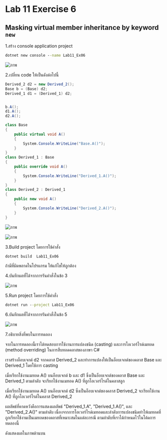 # Lab 11 Exercise 6

## Masking virtual member inheritance by keyword `new`

1.สร้าง console application project

```cmd
dotnet new console --name Lab11_Ex06
```
![ภาพ](https://github.com/AnchisaPhetnoi/03376836-OOP-2566-Lab-11/assets/144197034/e2bd86e4-da02-4a98-9e00-1a6e60c24fd4)

2.เปลี่ยน code ให้เป็นดังต่อไปนี้

```cs
Derived_2 d2 = new Derived_2();
Base b = (Base) d2;
Derived_1 d1 = (Derived_1) d2;


b.A();
d1.A();
d2.A();

class Base
{
    public virtual void A()
    {
        System.Console.WriteLine("Base.A()");
    }
}
class Derived_1 : Base
{
    public override void A()
    {
        System.Console.WriteLine("Derived_1.A()");
    }
}
class Derived_2 : Derived_1
{
    public new void A()
    {
        System.Console.WriteLine("Derived_2.A()");
    }
}
```

![ภาพ](https://github.com/AnchisaPhetnoi/03376836-OOP-2566-Lab-11/assets/144197034/b14ef031-97c4-4836-879b-3261c9e4137f)

![ภาพ](https://github.com/AnchisaPhetnoi/03376836-OOP-2566-Lab-11/assets/144197034/e3af9d0f-ee6d-4524-9b4e-5d22961003af)

3.Build project โดยการใช้คำสั่ง

```cmd
dotnet build  Lab11_Ex06
```

ถ้ามีที่ผิดพลาดในโปรแกรม ให้แก้ไขให้ถูกต้อง

4.บันทึกผลที่ได้จากการรันคำสั่งในข้อ 3

![ภาพ](https://github.com/AnchisaPhetnoi/03376836-OOP-2566-Lab-11/assets/144197034/1688d035-6e22-4a8d-a512-e0fe77d98ebd)


5.Run project โดยการใช้คำสั่ง

```cmd
dotnet run --project Lab11_Ex06
```

6.บันทึกผลที่ได้จากการรันคำสั่งในข้อ 5

![ภาพ](https://github.com/AnchisaPhetnoi/03376836-OOP-2566-Lab-11/assets/144197034/7f21ec86-b949-45af-8e9a-e2a991bf069a)


7.อธิบายสิ่งที่พบในการทดลอง

จากในการทดลองนี้เราได้ทดสอบการใช้งานการแปลงชนิด (casting) และการโอเวอร์ไรด์เมทอด (method overriding) ในการสืบทอดคลาสของภาษา C#

เราสร้างอ็อบเจกต์ d2 จากคลาส Derived_2 และทำการแปลงให้เป็นอ็อบเจกต์ของคลาส Base และ Derived_1 โดยใช้การ casting

เมื่อเรียกใช้งานเมทอด A() บนอ็อบเจกต์ b และ d1 ซึ่งเป็นอ็อบเจกต์ของคลาส Base และ Derived_1 ตามลำดับ จะเรียกใช้งานเมทอด A() ที่ถูกโอเวอร์ไรด์ในคลาสลูก

เมื่อเรียกใช้งานเมทอด A() บนอ็อบเจกต์ d2 ซึ่งเป็นอ็อบเจกต์ของคลาส Derived_2 จะเรียกใช้งาน A() ที่ถูกโอเวอร์ไรด์ในคลาส Derived_2

ผลลัพธ์ที่คาดหวังคือการแสดงผลลัพธ์ "Derived_1.A", "Derived_1.A()", และ "Derived_2.A()" ตามลำดับ เนื่องจากการโอเวอร์ไรด์เมทอดและลำดับการแปลงชนิดทำให้เมทอดที่ถูกเรียกใช้งานเป็นเมทอดของคลาสที่เหมาะสมในแต่ละกรณี ตามลำดับที่เราได้กำหนดไว้ในโค้ดการทดลองนี้

ดังแสดงผลในภาพด้านบน
